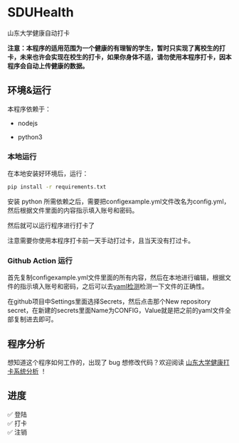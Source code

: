 # SDUHealth

山东大学健康自动打卡

**注意：本程序的适用范围为一个健康的有理智的学生，暂时只实现了离校生的打卡，未来也许会实现在校生的打卡，如果你身体不适，请勿使用本程序打卡，因本程序会自动上传健康的数据。**

## 环境&运行

本程序依赖于：

- nodejs

- python3

### 本地运行

在本地安装好环境后，运行：

```bash
pip install -r requirements.txt
```

安装 python 所需依赖之后，需要把configexample.yml文件改名为config.yml，然后根据文件里面的内容指示填入账号和密码。

然后就可以运行程序进行打卡了

注意需要你使用本程序打卡前一天手动打过卡，且当天没有打过卡。

### Github Action 运行

首先复制configexample.yml文件里面的所有内容，然后在本地进行编辑，根据文件的指示填入账号和密码，之后可以去[yaml检测](https://www.bejson.com/validators/yaml_editor/)检测一下文件的正确性。

在github项目中Settings里面选择Secrets，然后点击那个New repository secret，在新建的secrets里面Name为CONFIG，Value就是把之前的yaml文件全部复制进去即可。

## 程序分析

想知道这个程序如何工作的，出现了 bug 想修改代码？欢迎阅读 [山东大学健康打卡系统分析](https://github.com/viewv/sduhealth/blob/main/analysis.md) ！

## 进度

✅ 登陆  
✅ 打卡  
✅ 注销

